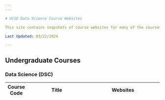 ```yaml
---
---

# UCSD Data Science Course Websites

This site contains snapshots of course websites for many of the courses in UCSD's Data Science curriculum. Forks made of sites from the time I took them, or most recent if those were unavailable.

Last Updated: 03/22/2024

---
```


## Undergraduate Courses

### Data Science (DSC)

<table class="table">
    <colgroup>
        <col style="width: 10%" />
        <col style="width: 40%" />
        <col style="width: 50%" />
    </colgroup>
    <thead class="header">
        <tr>
            <th>Course Code</th>
            <th>Title</th>
            <th>Websites</th>
        </tr>
    </thead>
    <tbody>
        <!-- <tr>
            <td>DSC 10</td>
            <td>
                Principles of Data Science
                <details>
                    <summary>Catalog Description</summary>

                    This introductory course develops computational thinking and
                    tools necessary to answer questions that arise from
                    large-scale datasets. This course emphasizes an end-to-end
                    approach to data science, introducing programming techniques
                    in Python that cover data processing, modeling, and
                    analysis. Prerequisites: none.
                </details>
            </td>
            <td>
                <a href="https://dsc-courses.github.io/dsc10-2023-sp">NA</a><br>
            </td>
        </tr>
        <tr>
            <td>DSC 20</td>
            <td>
                Programming and Data Structures for Data Science
                <details>
                    <summary>Catalog Description</summary>

                    Provides an understanding of the structures that underlie
                    the programs, algorithms, and languages used in data science
                    by expanding the repertoire of computational concepts
                    introduced in DSC 10 and exposing students to techniques of
                    abstraction. Course will be taught in Python and will cover
                    topics including recursion, higher-order functions, function
                    composition, object-oriented programming, interpreters,
                    classes, and simple data structures such as arrays, lists,
                    and linked lists. Prerequisites: DSC 10. Restricted to
                    students within the DS25 major. All other students will be
                    allowed as space permits.
                </details>
            </td>
            <td>
                <a href="https://dsc-courses.github.io/dsc20-2023-wi/">NA</a><br>
            </td>
        </tr>
        <tr>
            <td>DSC 30</td>
            <td>
                Data Structures and Algorithms for Data Science
                <details>
                    <summary>Catalog Description</summary>

                    Builds on topics covered in DSC 20 and provides practical
                    experience in composing larger computational systems through
                    several significant programming projects using Java.
                    Students will study advanced programming techniques
                    including encapsulation, abstract data types, interfaces,
                    algorithms and complexity, and data structures such as
                    stacks, queues, priority queues, heaps, linked lists, binary
                    trees, binary search trees, and hash tables. Prerequisites:
                    DSC 20. Restricted to students within the DS25 major. All
                    other students will be allowed as space permits.
                </details>
            </td>
            <td>
                <a href="https://dsc-courses.github.io/dsc30-2023-su/">NA</a><br>
            </td>
        </tr> -->
        <tr>
            <td>DSC 40A</td>
            <td>
                Theoretical Foundations of Data Science I
                <details>
                    <summary>Catalog Description</summary>

                    This course, the first of a two-course sequence (DSC 40A-B), will introduce the
                    theoretical foundations of data science. Students will become familiar with
                    mathematical language for expressing data analysis problems and solution
                    strategies, and will receive training in probabilistic reasoning, mathematical
                    modeling of data, and algorithmic problem solving. DSC 40A will introduce
                    fundamental topics in machine learning, statistics, and linear algebra with
                    applications to data analysis. DSC 40A-B connect to DSC 10, 20, and 30 by
                    providing the theoretical foundation for the methods that underlie data science.
                    Prerequisites: DSC 10, MATH 20C or MATH 31BH, and MATH 18 or MATH 20F or MATH
                    31AH. Restricted to students within the DS25 major. All other students will be
                    allowed as space permits.
                </details>
            </td>
            <td>
                <a href="https://inno-apfel.github.io/dsc40a-2021-fa/">Fall 2021 (Suraj)</a><br>
            </td>
        </tr>
        <tr>
            <td>DSC 40B</td>
            <td>
                Theoretical Foundations of Data Science II
                <details>
                    <summary>Catalog Description</summary>

                    The sequence DSC 40A-B introduces the theoretical
                    foundations of data science and covers the following topics:
                    mathematical language for expressing data analysis problems
                    and solution strategies, probabilistic reasoning,
                    mathematical modeling of data, and algorithmic problem
                    solving. DSC 40B, the second course in the sequence,
                    introduces fundamental topics in combinatorics, graph
                    theory, probability, and continuous and discrete algorithms
                    with applications to data analysis. Prerequisites: DSC 20
                    and 40A. Restricted to students within the DS25 major. All
                    other students will be allowed as space permits.
                </details>
            </td>
            <td>
                <a href="https://inno-apfel.github.io/dsc40b-2022-fa/">Fall 2022 (Eldridge)</a><br>
            </td>
        </tr>
        <tr>
            <td>DSC 80</td>
            <td>
                Practice and Application of Data Science
                <details>
                    <summary>Catalog Description</summary>

                    The marriage of data, computation, and inferential thinking, or “data science,”
                    is redefining how people and organizations solve challenging problems and
                    understand the world. This course bridges lower- and upper-division data science
                    courses as well as methods courses in other fields. Students master the data
                    science life-cycle and learn many of the fundamental principles and techniques
                    of data science spanning algorithms, statistics, machine learning,
                    visualization, and data systems. Prerequisites: DSC 30 and DSC 40A. Restricted
                    to students within the DS25 major. All other students will be allowed as space
                    permits.
                </details>
            </td>
            <td>
                <a href="https://inno-apfel.github.io/dsc80-2022-sp/">Spring 2022 (Suraj)</a><br>
            </td>
        </tr>
        <!-- <tr>
            <td>DSC 90*</td>
            <td>History of Data Science</td>
            <td>
                <a href="https://dsc-courses.github.io/dsc90-2022-sp/">NA</a><br>
            </td>
        </tr> -->
        <tr>
            <td>DSC 100</td>
            <td>
                Introduction to Data Management
                <details>
                    <summary>Catalog Description</summary>

                    This course is an introduction to storage and management of large-scale data
                    using classical relational (SQL) systems, with an eye toward applications in
                    data science. The course covers topics including the SQL data model and query
                    language, relational data modeling and schema design, elements of cost-based
                    query optimizations, relational data base architecture, and database-backed
                    applications. Prerequisites: DSC 80 and DSC 40B. Restricted to students with
                    upper-division standing. Restricted to students within the DS25 major. All other
                    students will be allowed as space permits.
                </details>
            </td>
            <td>
                <a href="https://inno-apfel.github.io/dsc100-fa22/">Fall 2022 (Salimi)</a><br>
            </td>
        </tr>
        <!-- <tr>
            <td>DSC 102</td>
            <td>
                Systems for Scalable Analytics
                <details>
                    <summary>Catalog Description</summary>

                    This course introduces the principles of computing systems and infrastructure
                    for scaling analytics to large datasets. Topics include memory hierarchy,
                    distributed systems, model selection, heterogeneous datasets, and deployment at
                    scale. The course will also discuss the design of systems such as
                    MapReduce/Hadoop and Spark, in conjunction with their implementation. Students
                    will also learn how dataflow operations can be used to perform data preparation,
                    cleaning, and feature engineering. Prerequisites: DSC 100. Restricted to
                    students with upper-division standing. Restricted to students within the DS25
                    major. All other students will be allowed as space permits.
                </details>
            </td>
            <td>
                <a href="https://dsc-courses.github.io/dsc102-2023-sp/">NA</a><br>
            </td>
        </tr> -->
        <tr>
            <td>DSC 106</td>
            <td>
                Introduction to Data Visualization
                <details>
                    <summary>Catalog Description</summary>

                    Data visualization helps explore and interpret data through interaction. This
                    course introduces the principles, techniques, and algorithms for creating
                    effective visualizations. The course draws on the knowledge from several
                    disciplines including computer graphics, human-computer interaction, cognitive
                    psychology, design, and statistical graphics and synthesizes relevant ideas.
                    Students will design visualization systems using D3 or other web-based software
                    and evaluate their effectiveness. Prerequisites: DSC 80. Restricted to students
                    with upper-division standing. Restricted to students within the DS25 major. All
                    other students will be allowed as space permits.
                </details>
            </td>
            <td>
                <a href="https://sites.google.com/ucsd.edu/dsc106spring22/">Spring 2022 (Liao)</a><br>
            </td>
        </tr>
        <tr>
            <td>DSC 140A</td>
            <td>
                Probabilistic Modeling and Machine Learning
            </td>
            <td>
                <a href="https://inno-apfel.github.io/dsc140a-2024-wi/">Winter 2024 Eldridge</a><br>
                <a href="https://dsc-courses.github.io/dsc140a-2023-wi/">Actually Taken: Winter 2023 (Aoi and Eldridge)</a><br>
            </td>
        </tr>
        <tr>
            <td>DSC 140B</td>
            <td>Representation Learning</td>
            <td>
                <a href="https://inno-apfel.github.io/dsc140b-2023-sp/">Spring 2023 (Eldridge and Hu)</a><br>
            </td>
        </tr>
        <!-- <tr>
            <td>DSC 148</td>
            <td>
                Introduction to Data Mining
            </td>
            <td>
                <a href="https://shangjingbo1226.github.io/teaching/2023-winter-DSC148-DM">NA</a><br>
            </td>
        </tr> -->
        <tr>
            <td>DSC 180AB</td>
            <td>
                Capstone Sequence
                <details>
                    <summary>Catalog Description</summary>

                    In this two-course sequence students will investigate a topic and design a
                    system to produce statistically informed output. The investigation will span the
                    entire lifecycle, including assessing the problem, learning domain knowledge,
                    collecting/cleaning data, creating a model, addressing ethical issues, designing
                    the system, analyzing the output, and presenting the results. 180A deals with
                    research, methodology, and system design. Students will produce a research
                    summary and a project proposal. Prerequisites: DSC 102 and MATH 189 and CSE 151A
                    or COGS 188 or CSE 158, DSC 106. Restricted to students with upper-division
                    standing. Restricted to students within the DS25 major.
                </details>
            </td>
            <td>
                <a href="https://inno-apfel.github.io/dsc-180ab-2024-wi/">Fall 2023 + Winter 2024 (Suraj)</a><br>
            </td>
        </tr>
        <tr>
            <td>DSC 190*</td>
            <td>Advanced Algorithms</td>
            <td>
                <a href="https://inno-apfel.github.io/dsc190-advanced-algorithms-2023-fa/">Fall 2023 (Eldridge)</a><br>
            </td>
        </tr>
    </tbody>
</table>

_"Special topics" courses are marked with an asterisk*._
